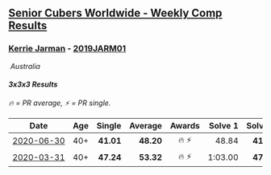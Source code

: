 <style>table {white-space: nowrap;}</style>
<link rel="stylesheet" type="text/css" href="/scw-comp/css/flags.css" />

## [Senior Cubers Worldwide - Weekly Comp Results](/scw-comp/results/)
### [Kerrie Jarman](README.md) - [2019JARM01](https://www.worldcubeassociation.org/persons/2019JARM01?event=333)

<i class="flag flag-AU" />&nbsp;Australia

#### 3x3x3 Results

<span style="white-space: nowrap;">🔥 = PR average</span>, <span style="white-space: nowrap;">⚡ = PR single</span>.

| Date | Age | Single | Average | Awards | Solve 1 | Solve 2 | Solve 3 | Solve 4 | Solve 5 | Video |
| :--: | :--: | --: | --: | :--: | --: | --: | --: | --: | --: | :-- |
| [2020-06-30](../../results/2020-06-30/333.md) | 40+ | **41.01** | **48.20** | 🔥 ⚡ | 48.84 | **41.01** | 54.73 | 45.88 | 49.89 | [Desktop](https://www.facebook.com/events/679860472562391/permalink/682792035602568) / [Mobile](https://m.facebook.com/events/679860472562391?view=permalink&id=682792035602568) |
| [2020-03-31](../../results/2020-03-31/333.md) | 40+ | **47.24** | **53.32** | 🔥 ⚡ | 1:03.00 | **47.24** | 57.68 | 49.14 | 53.14 | [Desktop](https://www.facebook.com/events/207898257161923/permalink/210424193575996) / [Mobile](https://m.facebook.com/events/207898257161923?view=permalink&id=210424193575996) |


<!-- Global site tag (gtag.js) - Google Analytics -->
<script async src="https://www.googletagmanager.com/gtag/js?id=UA-86348435-3"></script>
<script>window.dataLayer = window.dataLayer || []; function gtag() {dataLayer.push(arguments);} gtag('js', new Date()); gtag('config', 'UA-86348435-3');</script>
